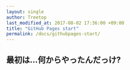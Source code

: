 ```yaml
---
layout: single
author: Treetop
last_modified_at: 2017-08-02 17:36:00 +09:00
title: "GitHub Pages start"
permalink: /docs/githubpages-start/
---
```

## 最初は…何からやったんだっけ?
